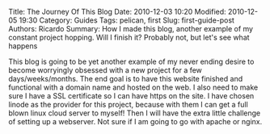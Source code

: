 Title: The Journey Of This Blog
Date: 2010-12-03 10:20
Modified: 2010-12-05 19:30
Category: Guides
Tags: pelican, first
Slug: first-guide-post
Authors: Ricardo
Summary: How I made this blog, another example of my constant project hopping. Will I finish it? Probably not, but let's see what happens

This blog is going to be yet another example of my never ending desire to become worryingly obsessed with a new project for a few days/weeks/months. The end goal is to have this website finished and functional with a domain name and hosted on the web. I also need to make sure I have a SSL certificate so I can have https on the site. I have chosen linode as the provider for this project, because with them I can get a full blown linux cloud server to myself! Then I will have the extra little challenge of setting up a webserver. Not sure if I am going to go with apache or nginx.
